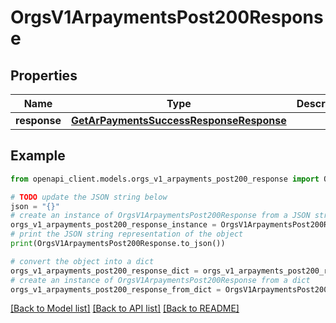 # OrgsV1ArpaymentsPost200Response


## Properties

Name | Type | Description | Notes
------------ | ------------- | ------------- | -------------
**response** | [**GetArPaymentsSuccessResponseResponse**](GetArPaymentsSuccessResponseResponse.md) |  | 

## Example

```python
from openapi_client.models.orgs_v1_arpayments_post200_response import OrgsV1ArpaymentsPost200Response

# TODO update the JSON string below
json = "{}"
# create an instance of OrgsV1ArpaymentsPost200Response from a JSON string
orgs_v1_arpayments_post200_response_instance = OrgsV1ArpaymentsPost200Response.from_json(json)
# print the JSON string representation of the object
print(OrgsV1ArpaymentsPost200Response.to_json())

# convert the object into a dict
orgs_v1_arpayments_post200_response_dict = orgs_v1_arpayments_post200_response_instance.to_dict()
# create an instance of OrgsV1ArpaymentsPost200Response from a dict
orgs_v1_arpayments_post200_response_from_dict = OrgsV1ArpaymentsPost200Response.from_dict(orgs_v1_arpayments_post200_response_dict)
```
[[Back to Model list]](../README.md#documentation-for-models) [[Back to API list]](../README.md#documentation-for-api-endpoints) [[Back to README]](../README.md)



